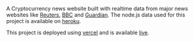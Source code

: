 A Cryptocurrency news website built with realtime data from major news websites like [Reuters](https://www.reuters.com/), [BBC](https://www.bbc.com/) and [Guardian](https://www.theguardian.com/).
The node.js data used for this project is available on [heroku](https://nodewebscrapper.herokuapp.com/news).

This project is deployed using [vercel](https://vercel.com) and is available [live](https://webscrapperfrontend.vercel.app/).